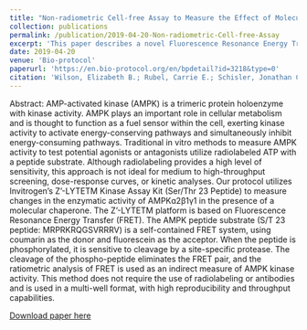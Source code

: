 ```yaml
---
title: "Non-radiometric Cell-free Assay to Measure the Effect of Molecular Chaperones on AMP-activated Kinase Activity"
collection: publications
permalink: /publication/2019-04-20-Non-radiometric-Cell-free-Assay
excerpt: 'This paper describes a novel Fluorescence Resonance Energy Transfer (FRET) based assay to measure AMPK enzymatic activity in vitro.'
date: 2019-04-20
venue: 'Bio-protocol'
paperurl: 'https://en.bio-protocol.org/en/bpdetail?id=3218&type=0'
citation: 'Wilson, Elizabeth B.; Rubel, Carrie E.; Schisler, Jonathan C. (2019). &quot;Non-radiometric Cell-free Assay to Measure the Effect of Molecular Chaperones on AMP-activated Kinase Activity.&quot; <i>Bio-protocol</i>. 9(8).'
---
```

Abstract: AMP-activated kinase (AMPK) is a trimeric protein holoenzyme with kinase activity. AMPK plays an important role in cellular metabolism and is thought to function as a fuel sensor within the cell, exerting kinase activity to activate energy-conserving pathways and simultaneously inhibit energy-consuming pathways. Traditional in vitro methods to measure AMPK activity to test potential agonists or antagonists utilize radiolabeled ATP with a peptide substrate. Although radiolabeling provides a high level of sensitivity, this approach is not ideal for medium to high-throughput screening, dose-response curves, or kinetic analyses. Our protocol utilizes Invitrogen’s Z’-LYTETM Kinase Assay Kit (Ser/Thr 23 Peptide) to measure changes in the enzymatic activity of AMPKɑ2β1γ1 in the presence of a molecular chaperone. The Z’-LYTETM platform is based on Fluorescence Resonance Energy Transfer (FRET). The AMPK peptide substrate (S/T 23 peptide: MRPRKRQGSVRRRV) is a self-contained FRET system, using coumarin as the donor and fluorescein as the acceptor. When the peptide is phosphorylated, it is sensitive to cleavage by a site-specific protease. The cleavage of the phospho-peptide eliminates the FRET pair, and the ratiometric analysis of FRET is used as an indirect measure of AMPK kinase activity. This method does not require the use of radiolabeling or antibodies and is used in a multi-well format, with high reproducibility and throughput capabilities.

[Download paper here](https://en.bio-protocol.org/en/bpdetail?id=3218&type=0)
